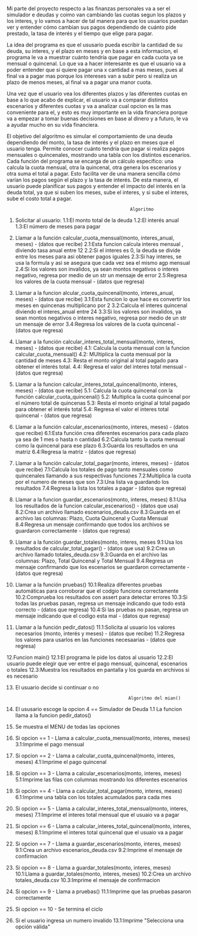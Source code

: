 Mi parte del proyecto respecto a las finanzas personales va a ser el simulador e deudas y coimo van cambiando las cuotas segun los plazos y los interes, y lo vamos a hacer de tal manera para que los usuarios puedan ver y entender cómo cambian sus pagos dependiendo de cuánto pide prestado, la tasa de interés y el tiempo que elige para pagar. 

La idea del programa es que el ususario pueda escribir la cantidad de su deuda, su interes, y el plazo en meses y en base a esta informacion, el programa le va a muestrar cuánto tendría que pagar en cada cuota ya se mensual o quincenal. Lo que va a hacer interesante es que el usuario va a poder entender que si quiere pagar una x cantidad a mas meses, pues al final va a pagar mas porque los intereses van a subir pero si realiza un plazo de menos meses, al final va a pagar una manor cuota. 

Una vez que el usuario vea los diferentes plazos y las diferentes cuotas en base a lo que acabo de explicar, el usuario va a comparar distintos escenarios y diferentes cuotas y va a analizar cual opcion es la mas conveniente para el, y esto es muy importante en la vida financiera porque va a empezar a tomar buenas decisiones en base al dinero y a futuro, le va a ayudar mucho en su vida financiera.

El objetivo del algoritmo es simular el comportamiento de una deuda dependiendo del monto, la tasa de interés y el plazo en meses que el 
usuario tenga. Permite conocer cuánto tendría que pagar si realiza pagos mensuales o quincenales, mostrando una tabla con los distintos 
escenarios. Cada función del programa se encarga de un cálculo específico: una calcula la cuota mensual, otra la quincenal, otra genera los 
escenarios y otra suma el total a pagar. Esto facilita ver de una manera sencilla cómo varían los pagos según el plazo y la tasa de interés. De 
esta manera, el usuario puede planificar sus pagos y entender el impacto del interés en la deuda total, ya que si suben los meses, sube el 
interes, y si sube el interes, sube el costo total a pagar.



                                                   Algoritmo

1. Solicitar al usuario:
  1.1:El monto total de la deuda
  1.2:El interés anual
  1.3:El número de meses para pagar

2. Llamar a la función calcular_cuota_mensual(monto, interes_anual, meses) - (datos que recibe)
   2.1:Esta funcion calcula  interes mensual , diviendo  tasa anual entre 12
   2.2:Si el interes es 0, la deuda se divide entre los meses para asi obtener pagos iguales
   2.3:Si hay interes, se usa la formula y asi se asegura que cada vez sea el mismo agp mensual
   2.4:Si los valores son invalidos, ya sean montos negativos o interes negativo, regresa por medio de un str un mensaje de error
   2.5:Regresa los valores de la cuota mensual - (datos que regresa)
    
3. Llamar a la funcion alcular_cuota_quincenal(monto, interes_anual, meses) - (datos que recibe)
   3.1:Esta funcion lo que hace es convertir los meses en quincenas multiplicano por 2
   3.2:Calcula el interes quincenal diviendo el interes_anual entre 24
   3.3:Si los valores son invalidos, ya sean montos negativos o interes negativo, regresa por medio de un str un mensaje de error
   3.4:Regresa los valores de la cuota quincenal - (datos que regresa)

4. Llamar a la función calcular_interes_total_mensual(monto, interes, meses) - (datos que recibe)
   4.1: Calcula la cuota mensual con la funcion calcular_cuota_mensual()
   4.2: MUltiplica la cuota mensual por la cantidad de meses
   4.3: Resta el monto original al total pagado para obtener el interés total.
   4.4: Regresa el valor del interes total mensual - (datos que regresa)

5. Llamar a la funcion calcular_interes_total_quincenal(monto, interes, meses) - (datos que recibe)
   5.1: Calcula la cuota quincenal con la función calcular_cuota_quincenal()
   5.2: Multiplica la cuota quincenal por el número total de quincenas
   5.3: Resta el monto original al total pagado para obtener el interés total
   5.4: Regresa el valor el interes total quincenal - (datos que regresa)
   
6. Llamar a la función calcular_escenarios(monto, interes, meses) - (datos que recibe)
   6.1:Esta función crea diferentes escenarios para cada plazo ya sea de 1 mes o hasta n cantidad
   6.2:Calcula tanto la cuota mensual como la quincenal para ese plazo
   6.3:Guarda los resultados en una matriz
   6.4:Regresa la matriz - (datos que regresa)
   
7. Llamar a la función calcular_total_pagar(monto, interes, meses) - (datos que recibe)
   7.1:Calcula los totales de pago tanto mensuales como quincenales llamando a sus respectivas funciones
   7.2:Multiplica la cuota por el numero de meses que son
   7.3:Una lista va guardando los resultados
   7.4:Regresa la lista los totales a pagar - (datos que regresa)

8. Llamar a la funcion guardar_escenarios(monto, interes, meses)
   8.1:Usa los resultados de la funcion calcular_escenarios() - (datos que usa)
   8.2:Crea un archivo llamado escenarios_deuda.csv 
   8.3:Guarda en el archivo las columnas: Plazo, Cuota Quincenal y Cuota Mensual
   8.4:Regresa un mensaje confirmando que todos los archivos se guardaron correctamente - (datos que regresa)

9. Llamar a la función guardar_totales(monto, interes, meses
   9.1:Usa los resultados de calcular_total_pagar() - (datos que usa)
   9.2:Crea un archivo llamado totales_deuda.csv
   9.3:Guarda en el archivo las columnas: Plazo, Total Quincenal y Total Mensual
   9.4:Regresa un mensaje confirmando que los escenarios se guardaron correctamente - (datos que regresa)
   
10. Llamar a la función pruebas()
   10.1:Realiza diferentes pruebas automáticas para corroborar que el codgio funciona correctamente
   10.2:Comprueba los resultados con assert para detectar errores
   10.3:Si todas las pruebas pasan, regresa un mensaje indicando que todo está correcto - (datos que regresa)
   10.4:Si las pruebas no pasan, regresa un mensaje indicando que el codigo esta mal - (datos que regresa)

11. Llamar a la función pedir_datos() 
   11.1:Solicita al usuario los valores necesarios (monto, interés y meses) - (datos que recibe)
   11.2:Regresa los valores para usarlos en las funciones necesaarias - (datos que regresa)
    
12.Funcion main()
   12.1:El programa le pide los datos al usuario
   12.2:El usuario puede elegir que ver entre el pago mensual, quincenal, escenarios o totales
   12.3:Muestra los resultados en pantalla y los guarda en archivos si es necesario

13. El usuario decide si continuar o no

                                                   Algoritmo del mian()


1. El ususario escoge la opcion 4 == Simulador de Deuda
   1.1 La funcion llama a la funcion pedir_datos() 

2. Se muestra el MENU de todas las opciones

3. Si opcion == 1 - Llama a calcular_cuota_mensual(monto, interes, meses)
   3.1:Imprime el pago mensual

4. Si opcion == 2 - Llama a calcular_cuota_quincenal(monto, interes, meses)
   4.1:Imprime el pago quincenal
   
5. Si opcion == 3 - Llama a calcular_escenarios(monto, interes, meses)
   5.1:Imprime las filas con columnas mostrando los diferentes escenarios

6. Si opcion == 4 - Llama a calcular_total_pagar(monto, interes, meses)
   6.1:Imprime una tabla con los totales acumulados para cada mes

7. Si opcion == 5 - Llama a calcular_interes_total_mensual(monto, interes, meses)
   7.1:Imprime el interes total mensual que el usuaio va a pagar 

8. Si opcion == 6 - Llama a calcular_interes_total_quincenal(monto, interes, meses)
   8.1:Imprime el interes total quincenal que el usuaio va a pagar

9. Si opcion == 7 - Llama a guardar_escenarios(monto, interes, meses)
   9.1:Crea un archivo escenarios_deuda.csv
   9.2:Imprime el mensaje de confirmacion

10. Si opcion == 8 - Llama a guardar_totales(monto, interes, meses)
   10.1:Llama a guardar_totales(monto, interes, meses)
   10.2:Crea un archivo totales_deuda.csv
   10.3:Imprime el mensaje de confirmacion

11. Si opcion == 9 - Llama a pruebas()
   11.1:Imprime que las pruebas pasaron correctamente

12. Si opcion == 10 - Se termina el ciclo

13. Si el usuario ingresa un numero invalido
   13.1:Imprime "Selecciona una opción válida"









     
   

                                                   
